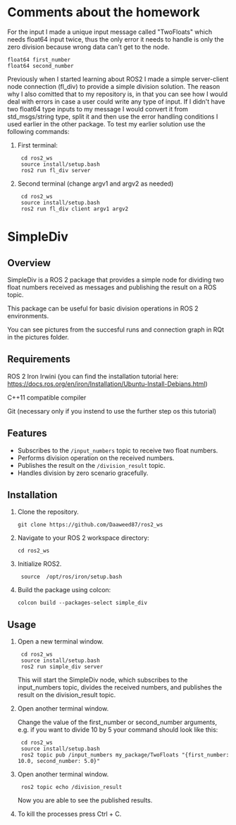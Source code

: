 # Comments about the homework
For the input I made a unique input message called "TwoFloats" which needs float64 input twice, thus the only error it needs to handle is only the zero division because wrong data can't get to the node.

	float64 first_number
	float64 second_number
	
Previously when I started learning about ROS2 I made a simple server-client node connection (fl_div) to provide a simple division solution. The reason why I also comitted that to my repository is, in that you can see how I would deal with errors in case a user could write any type of input.
If I didn't have two float64 type inputs to my message I would convert it from std_msgs/string type, split it and then use the error handling conditions I used earlier in the other package.
To test my earlier solution use the following commands:
1. First terminal:
 
		cd ros2_ws
		source install/setup.bash
		ros2 run fl_div server
		
2. Second terminal (change argv1 and argv2 as needed)
 
		cd ros2_ws
		source install/setup.bash
		ros2 run fl_div client argv1 argv2

# SimpleDiv

## Overview
SimpleDiv is a ROS 2 package that provides a simple node for dividing two float numbers received as messages and publishing the result on a ROS topic.

This package can be useful for basic division operations in ROS 2 environments.

You can see pictures from the succesful runs and connection graph in RQt in the pictures folder.

## Requirements

ROS 2 Iron Irwini (you can find the installation tutorial here: https://docs.ros.org/en/iron/Installation/Ubuntu-Install-Debians.html)

C++11 compatible compiler

Git (necessary only if you instend to use the further step os this tutorial)
## Features
- Subscribes to the `/input_numbers` topic to receive two float numbers.
- Performs division operation on the received numbers.
- Publishes the result on the `/division_result` topic.
- Handles division by zero scenario gracefully.

## Installation
1. Clone the repository.

	   git clone https://github.com/Daaweed87/ros2_ws

2. Navigate to your ROS 2 workspace directory:
   
	   cd ros2_ws

3. Initialize ROS2.

		source  /opt/ros/iron/setup.bash

4. Build the package using colcon:

	   colcon build --packages-select simple_div

## Usage

1. Open a new terminal window.

		cd ros2_ws
		source install/setup.bash
		ros2 run simple_div server

	This will start the SimpleDiv node, which subscribes to the input_numbers topic, divides the received numbers, and publishes the result on the division_result topic.

2. Open another terminal window.

	Change the value of the first_number or second_number arguments, e.g. if you want to divide 10 by 5 your command should look like this:
	
		cd ros2_ws
		source install/setup.bash
		ros2 topic pub /input_numbers my_package/TwoFloats "{first_number: 10.0, second_number: 5.0}"

3. Open another terminal window.

		ros2 topic echo /division_result

	Now you are able to see the published results.
4. To kill the processes press Ctrl + C.
